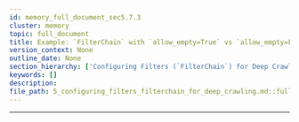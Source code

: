 ```yaml
---
id: memory_full_document_sec5.7.3
cluster: memory
topic: full_document
title: Example: `FilterChain` with `allow_empty=True` vs `allow_empty=False`.
version_context: None
outline_date: None
section_hierarchy: ['Configuring Filters (`FilterChain`) for Deep Crawling', '`URLPatternFilter`', 'Example: Using `URLPatternFilter` to allow URLs matching specific patterns (e.g., `/blog/*`).', 'Example: Using `URLPatternFilter` to block URLs matching specific patterns (e.g., `*/login/*`, `*/archive/*`).', 'Example: `URLPatternFilter` with `case_sensitive=True` vs. `case_sensitive=False`.', '`DomainFilter`', 'Example: Using `DomainFilter` with `allowed_domains` to restrict crawling to a list of specific domains.', 'Example: Using `DomainFilter` with `blocked_domains` to avoid crawling certain domains.', 'Example: `DomainFilter` configured to allow subdomains (`allow_subdomains=True`).', 'Example: `DomainFilter` configured to disallow subdomains (`allow_subdomains=False`).', '`ContentTypeFilter`', 'Example: Using `ContentTypeFilter` to allow only `text/html` pages.', 'Example: Using `ContentTypeFilter` with multiple `allowed_types` (e.g., `text/html`, `application/json`).', 'Example: Using `ContentTypeFilter` with `blocked_types` (e.g., blocking `application/pdf`).', '`URLFilter` (Simple exact match)', 'Example: `URLFilter` to allow a specific list of exact URLs.', 'Example: `URLFilter` to block a specific list of exact URLs.', '`ContentRelevanceFilter`', 'Example: Setting up `ContentRelevanceFilter` with target keywords (conceptual, focusing on setup).', 'Example: `ContentRelevanceFilter` with a custom `threshold`.', '`SEOFilter`', 'Example: Basic `SEOFilter` with default SEO checks (conceptual, focusing on setup).', 'Example: `SEOFilter` configuring specific checks like `min_title_length`, `max_meta_description_length`, or `keyword_in_title_check` (conceptual).', '`FilterChain`', 'Example: Combining `URLPatternFilter` (allow `/products/*`) and `DomainFilter` (only `example.com`) in a `FilterChain`.', 'Example: Using `FilterChain` with `FilterStats` to retrieve and display statistics about filtered URLs.', 'Example: `FilterChain` with `allow_empty=True` vs `allow_empty=False`.']
keywords: []
description:
file_path: 5_configuring_filters_filterchain_for_deep_crawling.md::full_document
---
```


---